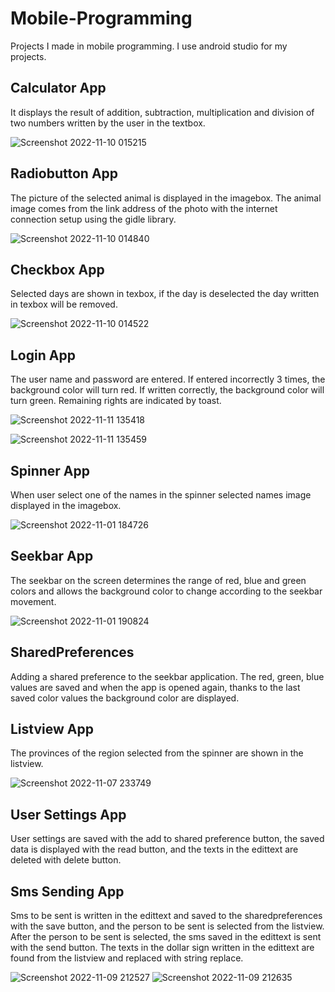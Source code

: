 # Mobile-Programming
Projects I made in mobile programming. I use android studio for my projects.

## Calculator App
It displays the result of addition, subtraction, multiplication and division of two numbers written by the user in the textbox.

![Screenshot 2022-11-10 015215](https://user-images.githubusercontent.com/102357822/200959412-cd4aa670-fca4-4a36-a6dd-52d88b359ff9.png)



## Radiobutton App
The picture of the selected animal is displayed in the imagebox. The animal image comes from the link address of the photo with the internet connection setup using the gidle library.

![Screenshot 2022-11-10 014840](https://user-images.githubusercontent.com/102357822/200958951-91a75ecf-5800-4000-8b13-72a515e55625.png)



## Checkbox App
Selected days are shown in texbox, if the day is deselected the day written in texbox will be removed.

![Screenshot 2022-11-10 014522](https://user-images.githubusercontent.com/102357822/200958494-2737d477-24e8-4977-9b7a-4118e8cc2a84.png)



## Login App
The user name and password are entered. If entered incorrectly 3 times, the background color will turn red. If written correctly, the background color will turn green. Remaining rights are indicated by toast.

![Screenshot 2022-11-11 135418](https://user-images.githubusercontent.com/102357822/201326044-6860b0d2-84ad-4e67-914c-507849719f81.png)

![Screenshot 2022-11-11 135459](https://user-images.githubusercontent.com/102357822/201326056-24e07ccb-7783-49e5-8329-a0a805f7820d.png)




## Spinner App
When user select one of the names in the spinner selected names image displayed in the imagebox.

![Screenshot 2022-11-01 184726](https://user-images.githubusercontent.com/102357822/199558936-983aa1d3-ec55-4e78-837c-32964e512e65.png)



## Seekbar App
The seekbar on the screen determines the range of red, blue and green colors and allows the background color to change according to the seekbar movement.

![Screenshot 2022-11-01 190824](https://user-images.githubusercontent.com/102357822/199559020-5dfec4fb-20cb-4fd0-8068-39f8fa7a2335.png)



## SharedPreferences
Adding a shared preference to the seekbar application. The red, green, blue values are saved and when the app is opened again, thanks to the last saved color values the background color are displayed.



## Listview App
The provinces of the region selected from the spinner are shown in the listview.

![Screenshot 2022-11-07 233749](https://user-images.githubusercontent.com/102357822/200410486-7b03b3a5-04aa-485b-b364-40f1775fdf80.png)



## User Settings App
User settings are saved with the add to shared preference button, the saved data is displayed with the read button, and the texts in the edittext are deleted with delete button.



## Sms Sending App
Sms to be sent is written in the edittext and saved to the sharedpreferences with the save button, and the person to be sent is selected from the listview. After the person to be sent is selected, the sms saved in the edittext is sent with the send button. The texts in the dollar sign written in the edittext are found from the listview and replaced with string replace.

![Screenshot 2022-11-09 212527](https://user-images.githubusercontent.com/102357822/200911505-ba2d75d2-a058-48be-abd2-45e04d3cafb8.png) ![Screenshot 2022-11-09 212635](https://user-images.githubusercontent.com/102357822/200911526-b89e346e-3b30-4315-96e8-7d9f2eba059a.png)



